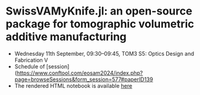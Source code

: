 # SwissVAMyKnife.jl: an open-source package for tomographic volumetric additive manufacturing 

* Wednesday 11th September, 09:30–09:45,  TOM3 S5: Optics Design and Fabrication V
* Schedule of [session](https://www.conftool.com/eosam2024/index.php?page=browseSessions&form_session=577#paperID139
* The rendered HTML notebook is available [here](https://roflmaostc.github.io/Talk_EOSAM_Naples_2024_SwissVAMyKnife.jl/notebook.html) 

